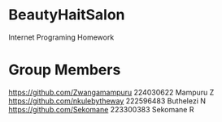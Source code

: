 # BeautyHaitSalon
Internet Programing Homework

# Group Members

https://github.com/Zwangamampuru 224030622 Mampuru Z
https://github.com/nkulebytheway 222596483 Buthelezi N
https://github.com/Sekomane  223300383 Sekomane R
